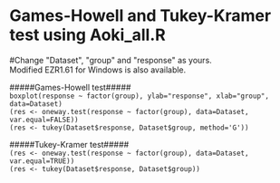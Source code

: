 # Games-Howell and Tukey-Kramer test using Aoki_all.R
#Change "Dataset", "group" and "response" as yours.  
Modified EZR1.61 for Windows is also available.

#####Games-Howell test#####  
`boxplot(response ~ factor(group), ylab="response", xlab="group", data=Dataset)`  
`(res <- oneway.test(response ~ factor(group), data=Dataset, var.equal=FALSE))`  
`(res <- tukey(Dataset$response, Dataset$group, method='G'))` 

#####Tukey-Kramer test#####  
`(res <- oneway.test(response ~ factor(group), data=Dataset, var.equal=TRUE))`  
`(res <- tukey(Dataset$response, Dataset$group))`  
